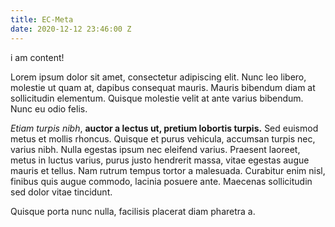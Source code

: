 ```yaml
---
title: EC-Meta
date: 2020-12-12 23:46:00 Z
---
```


i am content!

Lorem ipsum dolor sit amet, consectetur adipiscing elit. Nunc leo libero, molestie ut quam at, dapibus consequat mauris. Mauris bibendum diam at sollicitudin elementum. Quisque molestie velit at ante varius bibendum. Nunc eu odio felis. 

*Etiam turpis nibh*, **auctor a lectus ut, pretium lobortis turpis.** Sed euismod metus et mollis rhoncus. Quisque et purus vehicula, accumsan turpis nec, varius nibh. Nulla egestas ipsum nec eleifend varius. Praesent laoreet, metus in luctus varius, purus justo hendrerit massa, vitae egestas augue mauris et tellus. Nam rutrum tempus tortor a malesuada. Curabitur enim nisl, finibus quis augue commodo, lacinia posuere ante. Maecenas sollicitudin sed dolor vitae tincidunt. 

Quisque porta nunc nulla, facilisis placerat diam pharetra a.